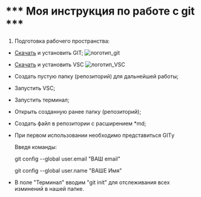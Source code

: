 # \*\*\* Моя инструкция по работе с git \*\*\*

1. Подготовка рабочего пространства:
* [Скачать](https://git-scm.com/book/en/v2/Getting-Started-Installing-Git) и установить GIT;
![логотип_git](https://nsfocusglobal.com/wp-content/uploads/2020/04/git.jpg)
* [Скачать](https://code.visualstudio.com/) и установить VSС
![логотип_VSC](https://media.vlpt.us/images/namtaehyun/post/fe5d86d3-f734-4943-b087-3f3e02b9d5ab/vscode.png?w=768)
* Создать пустую папку (репозиторий) для дальнейшей работы;
* Запустить VSC;
* Запустить терминал;
* Открыть созданную ранее папку (репозиторий);
* Создать файл в репозитории с расширением *md;
* При первом использовании необходимо представиться GITу

    Введя команды:

    git config --global user.email "ВАШ email"

    git config --global user.name "ВАШЕ Имя"

* В поле "Терминал" вводим "git init" для отслеживания всех изминений в нашей папке.

